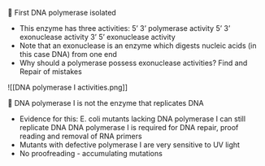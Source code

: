  First DNA polymerase isolated
- This enzyme has three activities: 5’ 3’ polymerase activity 5’ 3’ exonuclease activity 3’ 5’ exonuclease activity
- Note that an exonuclease is an enzyme which digests nucleic acids (in this case DNA) from one end
- Why should a polymerase possess exonuclease activities? Find and Repair of mistakes 

![[DNA polymerase I activities.png]]

 DNA polymerase I is not the enzyme that replicates DNA
- Evidence for this: E. coli mutants lacking DNA polymerase I can still replicate DNA
DNA polymerase I is required for DNA repair, proof reading and removal of RNA primers
- Mutants with defective polymerase I are very sensitive to UV light
- No proofreading - accumulating mutations